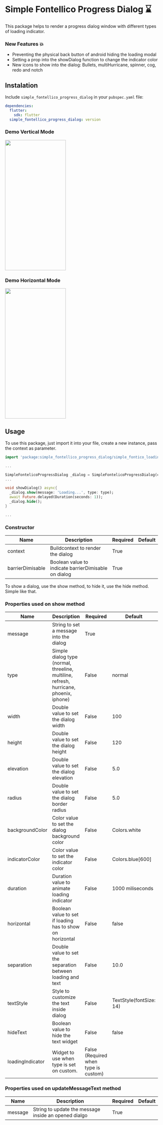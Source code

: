 # Simple Fontellico Progress Dialog ⌛

This package helps to render a progress dialog window with different types of loading indicator.


### New Features 💥
* Preventing the physical back button of android hiding the loading modal
* Setting a prop into the showDialog function to change the indicator color
* New icons to show into the dialog: Bullets, multiHurricane, spinner, cog, redo and notch

## Instalation
Include `simple_fontellico_progress_dialog` in your `pubspec.yaml` file:

```yaml
dependencies:
  flutter:
    sdk: flutter
  simple_fontellico_progress_dialog: version
```
### Demo Vertical Mode
<img src="https://raw.githubusercontent.com/ajomuch92/simple-fontelico-progress-dialog-flutter/master/assets/demo.gif" width="200" height="429"/>

### Demo Horizontal Mode
<img src="https://raw.githubusercontent.com/ajomuch92/simple-fontelico-progress-dialog-flutter/master/assets/demo-horizontal.gif" width="200" height="429"/>

## Usage

To use this package, just import it into your file, create a new instance, pass the context as parameter.

```dart
import 'package:simple_fontellico_progress_dialog/simple_fontico_loading.dart';

...

SimpleFontelicoProgressDialog _dialog = SimpleFontelicoProgressDialog(context: context, barrierDimisable:  false);
...

void showDialog() async{
  _dialog.show(message: 'Loading...', type: type);
  await Future.delayed(Duration(seconds: 1));
  _dialog.hide();
}

...

```

### Constructor
|  Name | Description   | Required   | Default   |
| ------------ | ------------ | ------------ | ------------ |
| context  | Buildcontext to render the dialog | True   |   |
| barrierDimisable  | Boolean value to indicate barrierDimisable on dialog |  True  |   |

To show a dialog, use the show method, to hide it, use the hide method. Simple like that.
### Properties used on show method

|  Name | Description   | Required   | Default   |
| ------------ | ------------ | ------------ | ------------ |
| message  | String to set a message into the dialog | True   |   |
| type  | Simple dialog type (normal, threeline, multiline, refresh, hurricane, phoenix, iphone) |  False  |  normal |
| width  | Double value to set the dialog width | False   | 100 |
| height  | Double value to set the dialog height | False   | 120  |
| elevation  | Double value to set the dialog elevation| False   |  5.0 |
| radius  | Double value to set the dialog border radius | False   |  5.0 |
| backgroundColor  | Color value to set the dialog background color | False   | Colors.white  |
| indicatorColor  | Color value to set the indicator color | False   | Colors.blue[600] |
| duration  | Duration value to animate loading indicator | False   | 1000 miliseconds  |
| horizontal  | Boolean value to set if loading has to show on horizontal | False   | false |
| separation  | Double value to set the separation between loading and text | False   | 10.0 |
| textStyle  | Style to customize the text inside dialog | False   | TextStyle(fontSize: 14) |
| hideText  | Boolean value to hide the text widget | False   | false |
| loadingIndicator  | Widget to use when type is set on custom.  | False (Required when type is custom)  |  |

### Properties used on updateMessageText method

|  Name | Description   | Required   | Default   |
| ------------ | ------------ | ------------ | ------------ |
| message  | String to update the message inside an opened dialgo | True   |   |
